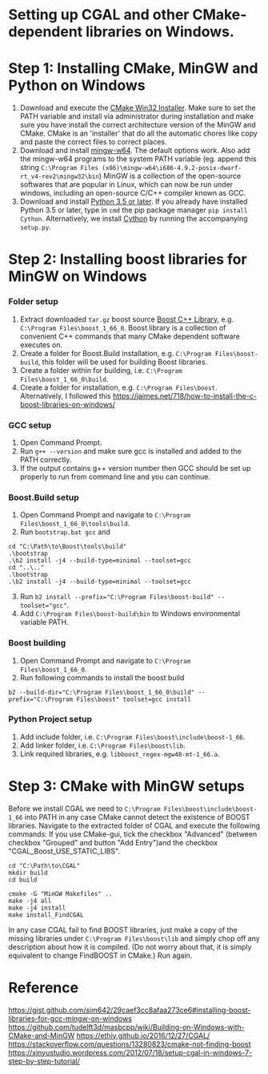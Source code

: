 
# Setting up CGAL and other CMake-dependent  libraries on Windows.
# Step 1: Installing CMake, MinGW and Python on Windows
1. Download and execute the [CMake Win32 Installer](http://www.cmake.org/download/). Make sure to set the PATH variable and install via administrator during installation and make sure you have install the correct architecture version of the MinGW and CMake. 
CMake is an 'installer' that do all the automatic chores like copy and paste the correct files to correct places.
2. Download and install [mingw-w64](http://mingw-w64.yaxm.org/doku.php/download/mingw-builds). The default options work. Also add the mingw-w64 programs to the system PATH variable (eg. append this string `C:\Program Files (x86)\mingw-w64\i686-4.9.2-posix-dwarf-rt_v4-rev2\mingw32\bin`)
MinGW is a collection of the open-source softwares that are popular in Linux, which can now be run under windows, including an open-source C/C++ compiler known as GCC.
3. Download and install [Python 3.5 or later](https://www.python.org/). If you already have installed Python 3.5 or later, type in `cmd` the pip package manager `pip install Cython`. Alternatively, we install [Cython](http://cython.org/) by running the accompanying `setup.py`.

# Step 2: Installing boost libraries for  MinGW on Windows

### Folder setup
1. Extract downloaded `tar.gz` boost source [Boost C++ Library](https://dl.bintray.com/boostorg/release/), e.g. `C:\Program Files\boost_1_66_0`.
Boost library is a collection of convenient C++ commands that many CMake dependent software executes on. 
3. Create a folder for Boost.Build installation, e.g. `C:\Program Files\boost-build`, this folder will be used for building Boost libraries. 
4. Create a folder within for building, i.e. `C:\Program Files\boost_1_66_0\build`.
5. Create a folder for installation, e.g. `C:\Program Files\boost`.
Alternatively, I followed this https://jaimes.net/718/how-to-install-the-c-boost-libraries-on-windows/

### GCC setup
1. Open Command Prompt.
2. Run `g++ --version` and make sure gcc is installed and added to the PATH correctly.
3. If the output contains g++ version number then GCC should be set up properly to run from command line and you can continue.

### Boost.Build setup
1. Open Command Prompt and navigate to `C:\Program Files\boost_1_66_0\tools\build`.
2. Run `bootstrap.bat gcc` and 
```
cd "C:\Path\to\Boost\tools\build"
.\bootstrap
.\b2 install -j4 --build-type=minimal --toolset=gcc
cd "..\.."
.\bootstrap
.\b2 install -j4 --build-type=minimal --toolset=gcc
```
3. Run `b2 install --prefix="C:\Program Files\boost-build" --toolset="gcc"`.
4. Add `C:\Program Files\boost-build\bin` to Windows environmental variable PATH.

### Boost building
1. Open Command Prompt and navigate to `C:\Program Files\boost_1_66_0`.
2. Run following commands to install the boost build
```
b2 --build-dir="C:\Program Files\boost_1_66_0\build" --prefix="C:\Program Files\boost" toolset=gcc install
```

### Python Project setup
1. Add include folder, i.e. `C:\Program Files\boost\include\boost-1_66`.
2. Add linker folder, i.e. `C:\Program Files\boost\lib`.
3. Link required libraries, e.g. `libboost_regex-mgw48-mt-1_66.a`.

# Step 3: CMake with MinGW setups
Before we install CGAL we need to `C:\Program Files\boost\include\boost-1_66` into PATH in any case CMake cannot detect the existence of BOOST libraries.
Navigate to the extracted folder of CGAL and execute the following commands:
If you use CMake-gui, tick the checkbox "Advanced" (between checkbox "Grouped" and button "Add Entry")and the checkbox "CGAL_Boost_USE_STATIC_LIBS".
```
cd "C:\Path\to\CGAL"
mkdir build
cd build

cmake -G "MinGW Makefiles" ..
make -j4 all
make -j4 install
make install_FindCGAL
```
In any case CGAL fail to find BOOST libraries, just make a copy of the missing libraries under `C:\Program Files\boost\lib` and simply chop off any description about how it is compiled. (Do not worry about that, it is simply equivalent to change FindBOOST in CMake.) Run again.
# Reference
https://gist.github.com/sim642/29caef3cc8afaa273ce6#installing-boost-libraries-for-gcc-mingw-on-windows
https://github.com/tudelft3d/masbcpp/wiki/Building-on-Windows-with-CMake-and-MinGW
https://ethiy.github.io/2016/12/27/CGAL/
https://stackoverflow.com/questions/13280823/cmake-not-finding-boost
https://xinyustudio.wordpress.com/2012/07/18/setup-cgal-in-windows-7-step-by-step-tutorial/

